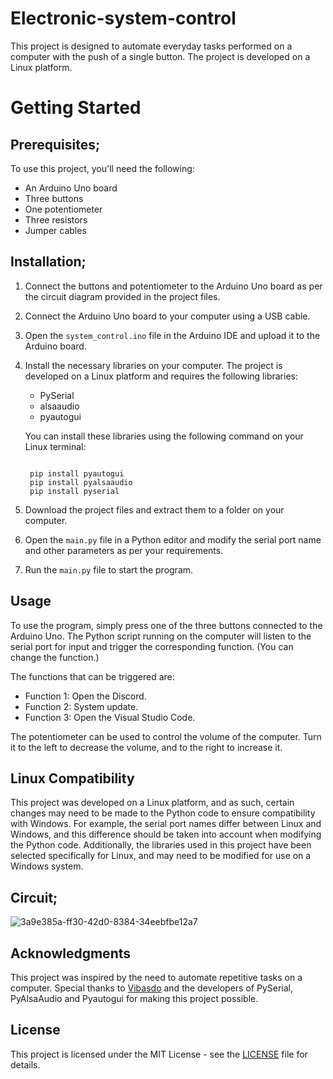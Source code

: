 # Electronic-system-control
This project is designed to automate everyday tasks performed on a computer with the push of a single button. The project is developed on a Linux platform.



# **Getting Started**



## **Prerequisites**;


To use this project, you'll need the following:
* An Arduino Uno board
* Three buttons
* One potentiometer
* Three resistors
* Jumper cables

## **Installation;**

1. Connect the buttons and potentiometer to the Arduino Uno board as per the circuit diagram provided in the project files.
2. Connect the Arduino Uno board to your computer using a USB cable.
3. Open the `system_control.ino` file in the Arduino IDE and upload it to the Arduino board.
4. Install the necessary libraries on your computer. The project is developed on a Linux platform and requires the following libraries:
    * PySerial
    * alsaaudio
    * pyautogui
    
    You can install these libraries using the following command on your Linux terminal:
     ```shell

      pip install pyautogui
      pip install pyalsaaudio
      pip install pyserial

    ```
5. Download the project files and extract them to a folder on your computer.
6. Open the `main.py` file in a Python editor and modify the serial port name and other parameters as per your requirements.
7. Run the `main.py` file to start the program.


## **Usage**

To use the program, simply press one of the three buttons connected to the Arduino Uno. The Python script running on the computer will listen to the serial port for input and trigger the corresponding function. (You can change the function.)

The functions that can be triggered are:

   * Function 1: Open the Discord.
   * Function 2: System update.
   * Function 3: Open the Visual Studio Code.
   
The potentiometer can be used to control the volume of the computer. Turn it to the left to decrease the volume, and to the right to increase it.


## **Linux Compatibility**

This project was developed on a Linux platform, and as such, certain changes may need to be made to the Python code to ensure compatibility with Windows. For example, the serial port names differ between Linux and Windows, and this difference should be taken into account when modifying the Python code. Additionally, the libraries used in this project have been selected specifically for Linux, and may need to be modified for use on a Windows system.


**Circuit;**
----------------------------------
![3a9e385a-ff30-42d0-8384-34eebfbe12a7](https://user-images.githubusercontent.com/101043132/232245887-974e5908-037e-4886-b315-e1cd3929dcdb.jpeg)



## **Acknowledgments**

This project was inspired by the need to automate repetitive tasks on a computer. Special thanks to [Vibasdo](https://github.com/Vibasdo) and the developers of PySerial, PyAlsaAudio and Pyautogui for making this project possible.

## License

This project is licensed under the MIT License - see the [LICENSE](https://github.com/PrarieComamile/electronic-system-control/blob/main/LICENSE) file for details.
